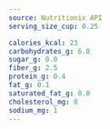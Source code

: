 ```yaml
---
source: Nutritionix API
serving_size_cup: 0.25

calories_kcal: 23
carbohydrates_g: 6.0
sugar_g: 0.0
fiber_g: 2.5
protein_g: 0.4
fat_g: 0.1
saturated_fat_g: 0.0
cholesterol_mg: 0
sodium_mg: 1
---
```


